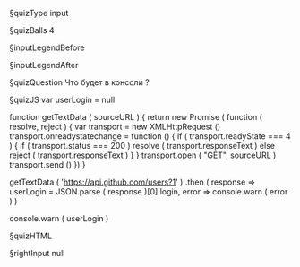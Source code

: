 §quizType
input

§quizBalls
4

§inputLegendBefore


§inputLegendAfter


§quizQuestion
Что будет в консоли ?



§quizJS
var userLogin = null

function getTextData ( sourceURL ) {
    return new Promise ( function ( resolve, reject ) {
        var transport = new XMLHttpRequest ()
        transport.onreadystatechange = function () {
            if ( transport.readyState === 4 ) {
                if ( transport.status === 200 )
                    resolve ( transport.responseText )
                else reject ( transport.responseText )
            }
        }
        transport.open ( "GET", sourceURL )
        transport.send ()
    })
}

getTextData ( 'https://api.github.com/users?1' )
    .then (
        response => userLogin = JSON.parse ( response )[0].login,
        error => console.warn ( error )
    )

console.warn ( userLogin )

§quizHTML


§rightInput
null
